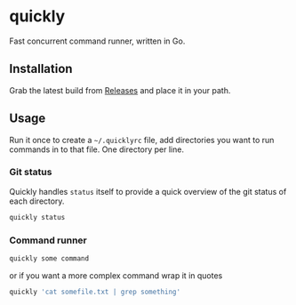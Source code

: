 # quickly
Fast concurrent command runner, written in Go.

## Installation

Grab the latest build from [Releases](https://github.com/joeyciechanowicz/quickly/releases) and place it in your path.

## Usage

Run it once to create a `~/.quicklyrc` file, add directories you want to run commands in to that file. One directory per line.


### Git status

Quickly handles `status` itself to provide a quick overview of the git status of each directory. 

```sh
quickly status
```

### Command runner

```sh
quickly some command
```

or if you want a more complex command wrap it in quotes

```sh
quickly 'cat somefile.txt | grep something'
```
